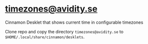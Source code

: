 # timezones@avidity.se

Cinnamon Desklet that shows current time in configurable timezones

Clone repo and copy the directory ```timezones@avidity.se``` to ```$HOME/.local/share/cinnamon/desklets```.
